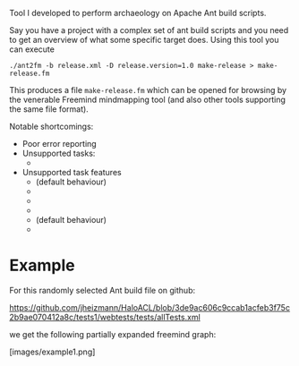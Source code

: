 Tool I developed to perform archaeology on Apache Ant build scripts.

Say you have a project with a complex set of ant build scripts and you need to get an overview of what some specific target does. Using this tool you can execute

    ./ant2fm -b release.xml -D release.version=1.0 make-release > make-release.fm

This produces a file `make-release.fm` which can be opened for browsing by the venerable Freemind mindmapping tool (and also other tools supporting the same file format).

Notable shortcomings:

* Poor error reporting
* Unsupported tasks:
    * <include> 
* Unsupported task features
    * <ant inheritAll="true"> (default behaviour)
    * <ant dir="...">
    * <ant useNativeBasedir="...">
    * <ant><property>
    * <antcall inheritAll="true"> (default behaviour)
    * <antcall><param>

# Example

For this randomly selected Ant build file on github:

  https://github.com/jheizmann/HaloACL/blob/3de9ac606c9ccab1acfeb3f75c2b9ae070412a8c/tests1/webtests/tests/allTests.xml

we get the following partially expanded freemind graph:

  [images/example1.png]
